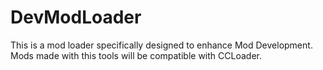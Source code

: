 # DevModLoader
This is a mod loader specifically designed to enhance Mod Development. Mods made with this tools will be compatible with CCLoader. 
